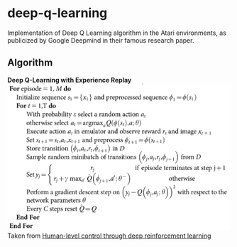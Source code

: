 # deep-q-learning

Implementation of Deep Q Learning algorithm in the Atari environments, as publicized by Google Deepmind in their famous research paper.

## Algorithm

__Deep Q-Learning with Experience Replay__
![](pseudocode.png)
Taken from [Human-level control through deep reinforcement learning](https://www.nature.com/articles/nature14236) 
